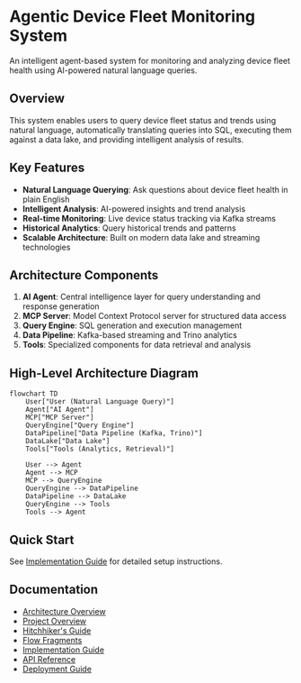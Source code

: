 # Agentic Device Fleet Monitoring System

An intelligent agent-based system for monitoring and analyzing device fleet health using AI-powered natural language queries.

## Overview

This system enables users to query device fleet status and trends using natural language, automatically translating queries into SQL, executing them against a data lake, and providing intelligent analysis of results.

## Key Features

- **Natural Language Querying**: Ask questions about device fleet health in plain English
- **Intelligent Analysis**: AI-powered insights and trend analysis
- **Real-time Monitoring**: Live device status tracking via Kafka streams
- **Historical Analytics**: Query historical trends and patterns
- **Scalable Architecture**: Built on modern data lake and streaming technologies

## Architecture Components

1. **AI Agent**: Central intelligence layer for query understanding and response generation
2. **MCP Server**: Model Context Protocol server for structured data access
3. **Query Engine**: SQL generation and execution management
4. **Data Pipeline**: Kafka-based streaming and Trino analytics
5. **Tools**: Specialized components for data retrieval and analysis

## High-Level Architecture Diagram

```mermaid
flowchart TD
    User["User (Natural Language Query)"]
    Agent["AI Agent"]
    MCP["MCP Server"]
    QueryEngine["Query Engine"]
    DataPipeline["Data Pipeline (Kafka, Trino)"]
    DataLake["Data Lake"]
    Tools["Tools (Analytics, Retrieval)"]

    User --> Agent
    Agent --> MCP
    MCP --> QueryEngine
    QueryEngine --> DataPipeline
    DataPipeline --> DataLake
    QueryEngine --> Tools
    Tools --> Agent
```

## Quick Start

See [Implementation Guide](docs/implementation-guide.md) for detailed setup instructions.

## Documentation
- [Architecture Overview](ARCHITECTURE.md)
- [Project Overview](PROJECT_OVERVIEW.md)
- [Hitchhiker's Guide](HITCHHIKERS_GUIDE.md)
- [Flow Fragments](FLOW_FRAGMENTS.md)
- [Implementation Guide](docs/implementation-guide.md)
- [API Reference](docs/api-reference.md)
- [Deployment Guide](docs/deployment-guide.md)

